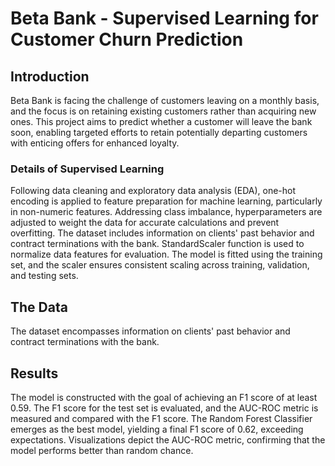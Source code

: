 # Beta Bank - Supervised Learning for Customer Churn Prediction

## Introduction
Beta Bank is facing the challenge of customers leaving on a monthly basis, and the focus is on retaining existing customers rather than acquiring new ones. This project aims to predict whether a customer will leave the bank soon, enabling targeted efforts to retain potentially departing customers with enticing offers for enhanced loyalty.

### Details of Supervised Learning
Following data cleaning and exploratory data analysis (EDA), one-hot encoding is applied to feature preparation for machine learning, particularly in non-numeric features. Addressing class imbalance, hyperparameters are adjusted to weight the data for accurate calculations and prevent overfitting. The dataset includes information on clients' past behavior and contract terminations with the bank. StandardScaler function is used to normalize data features for evaluation. The model is fitted using the training set, and the scaler ensures consistent scaling across training, validation, and testing sets.

## The Data
The dataset encompasses information on clients' past behavior and contract terminations with the bank.

## Results
The model is constructed with the goal of achieving an F1 score of at least 0.59. The F1 score for the test set is evaluated, and the AUC-ROC metric is measured and compared with the F1 score. The Random Forest Classifier emerges as the best model, yielding a final F1 score of 0.62, exceeding expectations. Visualizations depict the AUC-ROC metric, confirming that the model performs better than random chance.
